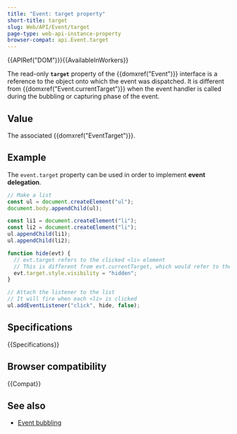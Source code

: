 ```yaml
---
title: "Event: target property"
short-title: target
slug: Web/API/Event/target
page-type: web-api-instance-property
browser-compat: api.Event.target
---
```


{{APIRef("DOM")}}{{AvailableInWorkers}}

The read-only **`target`** property of the
{{domxref("Event")}} interface is a reference to the object onto which the event was
dispatched. It is different from {{domxref("Event.currentTarget")}} when the event
handler is called during the bubbling or capturing phase of the event.

## Value

The associated {{domxref("EventTarget")}}.

## Example

The `event.target` property can be used in order to implement **event
delegation**.

```js
// Make a list
const ul = document.createElement("ul");
document.body.appendChild(ul);

const li1 = document.createElement("li");
const li2 = document.createElement("li");
ul.appendChild(li1);
ul.appendChild(li2);

function hide(evt) {
  // evt.target refers to the clicked <li> element
  // This is different from evt.currentTarget, which would refer to the parent <ul> in this context
  evt.target.style.visibility = "hidden";
}

// Attach the listener to the list
// It will fire when each <li> is clicked
ul.addEventListener("click", hide, false);
```

## Specifications

{{Specifications}}

## Browser compatibility

{{Compat}}

## See also

- [Event bubbling](/en-US/docs/Learn/JavaScript/Building_blocks/Event_bubbling)

